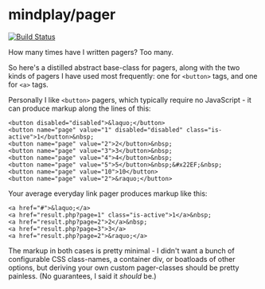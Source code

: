 mindplay/pager
==============

[![Build Status](https://travis-ci.org/mindplay-dk/pager.svg?branch=master)](https://travis-ci.org/mindplay-dk/pager)

How many times have I written pagers? Too many.

So here's a distilled abstract base-class for pagers, along with the two kinds of
pagers I have used most frequently: one for `<button>` tags, and one for `<a>` tags.

Personally I like `<button>` pagers, which typically require no JavaScript - it can
produce markup along the lines of this:

    <button disabled="disabled">&laquo;</button>
    <button name="page" value="1" disabled="disabled" class="is-active">1</button>&nbsp;
    <button name="page" value="2">2</button>&nbsp;
    <button name="page" value="3">3</button>&nbsp;
    <button name="page" value="4">4</button>&nbsp;
    <button name="page" value="5">5</button>&nbsp;&#x22EF;&nbsp;
    <button name="page" value="10">10</button>
    <button name="page" value="2">&raquo;</button>

Your average everyday link pager produces markup like this:

    <a href="#">&laquo;</a>
    <a href="result.php?page=1" class="is-active">1</a>&nbsp;
    <a href="result.php?page=2">2</a>&nbsp;
    <a href="result.php?page=3">3</a>
    <a href="result.php?page=2">&raquo;</a>

The markup in both cases is pretty minimal - I didn't want a bunch of configurable
CSS class-names, a container div, or boatloads of other options, but deriving your
own custom pager-classes should be pretty painless. (No guarantees, I said it *should* be.)
